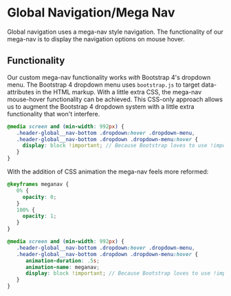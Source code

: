# Global Navigation/Mega Nav

Global navigation uses a mega-nav style navigation. The functionality of our mega-nav is to display the navigation options on mouse hover.

## Functionality

Our custom mega-nav functionality works *with* Bootstrap 4's dropdown menu. The Bootstrap 4 dropdown menu uses `bootstrap.js` to target data-attributes in the HTML markup. With a little extra CSS, the mega-nav mouse-hover functionality can be achieved. This CSS-only approach allows us to augment the Bootstrap 4 dropdown system with a little extra functionality that won't interfere.
```scss
@media screen and (min-width: 992px) {
   .header-global__nav-bottom .dropdown:hover .dropdown-menu,
   .header-global__nav-bottom .dropdown .dropdown-menu:hover {
     display: block !important; // Because Bootstrap loves to use !important
   }
}
```

With the addition of CSS animation the mega-nav feels more reformed:
```scss
@keyframes meganav {
   0% {
     opacity: 0;
   }
   100% {
     opacity: 1;
   }
}

@media screen and (min-width: 992px) {
   .header-global__nav-bottom .dropdown:hover .dropdown-menu,
   .header-global__nav-bottom .dropdown .dropdown-menu:hover {
      animation-duration: .5s;
      animation-name: meganav;
      display: block !important; // Because Bootstrap loves to use !important
   }
}
```
